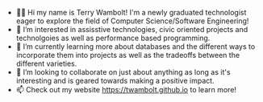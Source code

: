 - 👋🏽 Hi my name is Terry Wambolt! I'm a newly graduated technologist eager to explore the field of Computer Science/Software Engineering!
- 👀 I’m interested in assisstive technologies, civic oriented projects and technolgoies as well as performance based programming.
- 🌱 I’m currently learning more about databases and the different ways to incorporate them into projects as well as the tradeoffs between the different varieties.
- 🤝 I’m looking to collaborate on just about anything as long as it's interesting and is geared towards making a positive impact.
- 📫 Check out my website https://twambolt.github.io to learn more! 


<!---
twambolt/twambolt is a ✨ special ✨ repository because its `README.md` (this file) appears on your GitHub profile.
You can click the Preview link to take a look at your changes.
--->
